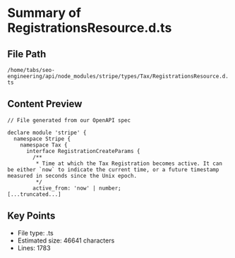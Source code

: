# Summary of RegistrationsResource.d.ts
  
## File Path
`/home/tabs/seo-engineering/api/node_modules/stripe/types/Tax/RegistrationsResource.d.ts`

## Content Preview
```
// File generated from our OpenAPI spec

declare module 'stripe' {
  namespace Stripe {
    namespace Tax {
      interface RegistrationCreateParams {
        /**
         * Time at which the Tax Registration becomes active. It can be either `now` to indicate the current time, or a future timestamp measured in seconds since the Unix epoch.
         */
        active_from: 'now' | number;
[...truncated...]
```

## Key Points
- File type: .ts
- Estimated size: 46641 characters
- Lines: 1783
